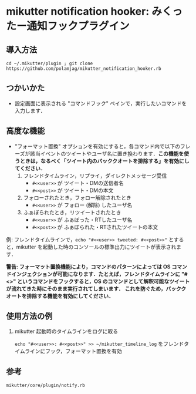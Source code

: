 # mikutter notification hooker: みくったー通知フックプラグイン

## 導入方法
`cd ~/.mikutter/plugin ; git clone https://github.com/polamjag/mikutter_notification_hooker.rb`

## つかいかた
* 設定画面に表示される "コマンドフック" ペインで，実行したいコマンドを入力します．

## 高度な機能
* "フォーマット置換" オプションを有効にすると，各コマンド内で以下のフレーズが該当イベントのツイートやユーザ名に置き換わります．**この機能を使うときは，なるべく「ツイート内のバッククオートを排除する」を有効にしてください．**
	1. フレンドタイムライン，リプライ，ダイレクトメッセージ受信
		* `#<<user>>` が ツイート・DMの送信者名
		* `#<<post>>` が ツイート・DMの本文
	1. フォローされたとき，フォロー解除されたとき
		* `#<<user>>` が フォロー (解除) したユーザ名
	1. ふぁぼられたとき，リツイートされたとき
		* `#<<user>>` が ふぁぼった・RTしたユーザ名
		* `#<<post>>` が ふぁぼられた・RTされたツイートの本文

例: フレンドタイムラインで，`echo "#<<user>> tweeted: #<<post>>"` とすると，mikutter を起動した時のコンソールの標準出力にツイートが表示されます．

**警告: フォーマット置換機能により，コマンドのパターンによっては OS コマンドインジェクションが可能になります．たとえば，フレンドタイムラインに "#<<post>>" というコマンドをフックすると，OS のコマンドとして解釈可能なツイートが流れてきた時にそのまま実行されてしまいます．**
**これを防ぐため，バッククオートを排除する機能を有効にしてください．**

## 使用方法の例
1. mikutter 起動時のタイムラインをログに取る

    `echo "#<<user>>: #<<post>>" >> ~/mikutter_timeline_log` をフレンドタイムラインにフック，フォーマット置換を有効

## 参考
`mikutter/core/plugin/notify.rb`
